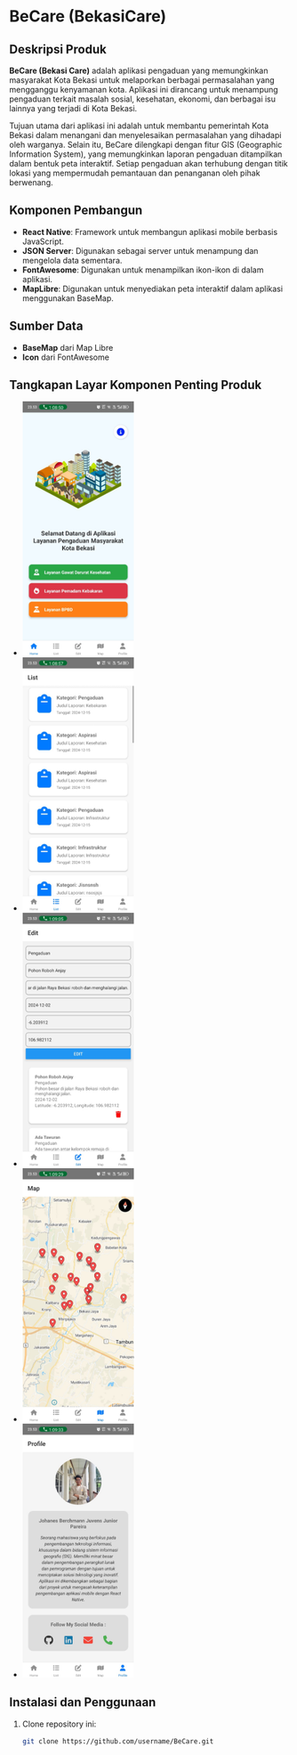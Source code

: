 # BeCare (BekasiCare)

## Deskripsi Produk
**BeCare (Bekasi Care)** adalah aplikasi pengaduan yang memungkinkan masyarakat Kota Bekasi untuk melaporkan berbagai permasalahan yang mengganggu kenyamanan kota. Aplikasi ini dirancang untuk menampung pengaduan terkait masalah sosial, kesehatan, ekonomi, dan berbagai isu lainnya yang terjadi di Kota Bekasi. 

Tujuan utama dari aplikasi ini adalah untuk membantu pemerintah Kota Bekasi dalam menangani dan menyelesaikan permasalahan yang dihadapi oleh warganya. Selain itu, BeCare dilengkapi dengan fitur GIS (Geographic Information System), yang memungkinkan laporan pengaduan ditampilkan dalam bentuk peta interaktif. Setiap pengaduan akan terhubung dengan titik lokasi yang mempermudah pemantauan dan penanganan oleh pihak berwenang.

## Komponen Pembangun
- **React Native**: Framework untuk membangun aplikasi mobile berbasis JavaScript.
- **JSON Server**: Digunakan sebagai server untuk menampung dan mengelola data sementara.
- **FontAwesome**: Digunakan untuk menampilkan ikon-ikon di dalam aplikasi.
- **MapLibre**: Digunakan untuk menyediakan peta interaktif dalam aplikasi menggunakan BaseMap.

## Sumber Data
- **BaseMap** dari Map Libre
- **Icon** dari FontAwesome

## Tangkapan Layar Komponen Penting Produk
- <img src="./assets/5.jpg" width="200px" alt="Home Page">
- <img src="./assets/4.jpg" width="200px" alt="List Page">
- <img src="./assets/3.jpg" width="200px" alt="Edit Page">
- <img src="./assets/2.jpg" width="200px" alt="Map">
- <img src="./assets/1.jpg" width="200px" alt="Profile">


## Instalasi dan Penggunaan
1. Clone repository ini:
   ```bash
   git clone https://github.com/username/BeCare.git
